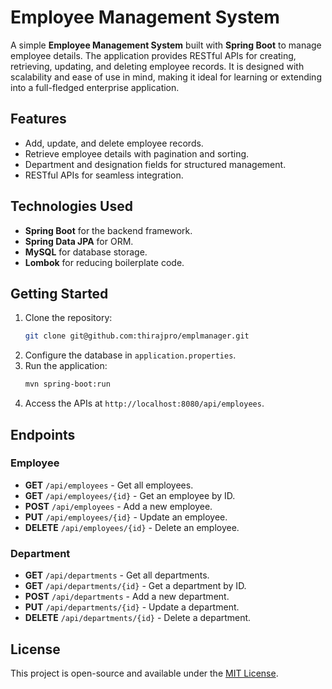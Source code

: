 # Employee Management System

A simple **Employee Management System** built with **Spring Boot** to manage employee details. The application provides RESTful APIs for creating, retrieving, updating, and deleting employee records. It is designed with scalability and ease of use in mind, making it ideal for learning or extending into a full-fledged enterprise application.

## Features
- Add, update, and delete employee records.
- Retrieve employee details with pagination and sorting.
- Department and designation fields for structured management.
- RESTful APIs for seamless integration.

## Technologies Used
- **Spring Boot** for the backend framework.
- **Spring Data JPA** for ORM.
- **MySQL** for database storage.
- **Lombok** for reducing boilerplate code.

## Getting Started
1. Clone the repository:
   ```bash
   git clone git@github.com:thirajpro/emplmanager.git
   ```
2. Configure the database in `application.properties`.
3. Run the application:
   ```bash
   mvn spring-boot:run
   ```
4. Access the APIs at `http://localhost:8080/api/employees`.

## Endpoints
### Employee
- **GET** `/api/employees` - Get all employees.
- **GET** `/api/employees/{id}` - Get an employee by ID.
- **POST** `/api/employees` - Add a new employee.
- **PUT** `/api/employees/{id}` - Update an employee.
- **DELETE** `/api/employees/{id}` - Delete an employee.

### Department
- **GET** `/api/departments` - Get all departments.
- **GET** `/api/departments/{id}` - Get a department by ID.
- **POST** `/api/departments` - Add a new department.
- **PUT** `/api/departments/{id}` - Update a department.
- **DELETE** `/api/departments/{id}` - Delete a department.

## License
This project is open-source and available under the [MIT License](LICENSE).
